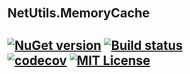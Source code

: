 # NetUtils.MemoryCache<br>
[![NuGet version](https://badge.fury.io/nu/NetUtils.MemoryCache.svg)](https://badge.fury.io/nu/NetUtils.MemoryCache)
[![Build status](https://ci.appveyor.com/api/projects/status/github/hanabi1224/NetUtils.MemoryCache?branch=master&svg=true)](https://ci.appveyor.com/project/hanabi1224/netutils-memorycache)
[![codecov](https://codecov.io/gh/hanabi1224/NetUtils.MemoryCache/branch/master/graph/badge.svg)](https://codecov.io/gh/hanabi1224/NetUtils.MemoryCache)
[![MIT License](https://img.shields.io/github/license/hanabi1224/NetUtils.MemoryCache.svg)](https://github.com/hanabi1224/NetUtils.MemoryCache/blob/master/LICENSE)
========
